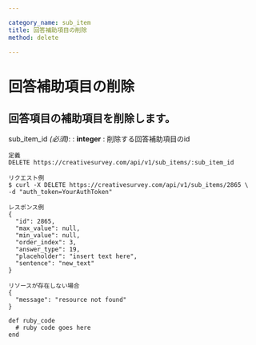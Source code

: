```yaml
---

category_name: sub_item
title: 回答補助項目の削除
method: delete

---
```


# 回答補助項目の削除

## 回答項目の補助項目を削除します。

sub_item_id _(必須)_:
: __integer__
: 削除する回答補助項目のid

~~~
定義
DELETE https://creativesurvey.com/api/v1/sub_items/:sub_item_id

リクエスト例
$ curl -X DELETE https://creativesurvey.com/api/v1/sub_items/2865 \
-d "auth_token=YourAuthToken"

レスポンス例
{
  "id": 2865,
  "max_value": null,
  "min_value": null,
  "order_index": 3,
  "answer_type": 19,
  "placeholder": "insert text here",
  "sentence": "new_text"
}

リソースが存在しない場合
{
  "message": "resource not found"
}
~~~

~~~
def ruby_code
  # ruby code goes here
end
~~~


